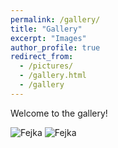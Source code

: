 ```yaml
---
permalink: /gallery/
title: "Gallery"
excerpt: "Images"
author_profile: true
redirect_from: 
  - /pictures/
  - /gallery.html
  - /gallery
---
```


Welcome to the gallery!


<img src="https://owenbof.github.io/cdn/Fejka.png" alt="Fejka">

<img src="https://owenbof.github.io/cdn/Fejka2.jpg" alt="Fejka">
